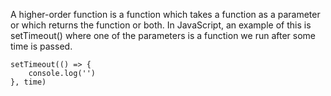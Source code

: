A higher-order function is a function which takes a function as a parameter or which returns the function or both. In JavaScript, an example of this is setTimeout() where one of the parameters is a function we run after some time is passed. 
```
setTimeout(() => {
	console.log('')
}, time)
```